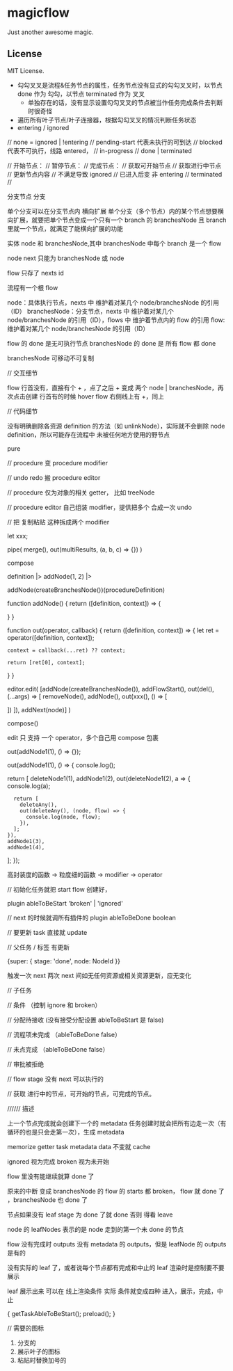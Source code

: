 # magicflow

Just another awesome magic.

## License

MIT License.

- 勾勾叉叉是流程&任务节点的属性，任务节点没有显式的勾勾叉叉时，以节点 done 作为 勾勾，以节点 terminated 作为 叉叉
  - 单独存在的话，没有显示设置勾勾叉叉的节点被当作任务完成条件去判断时很奇怪
- 遍历所有叶子节点/叶子连接器，根据勾勾叉叉的情况判断任务状态
- entering / ignored

// none = ignored | !entering
// pending-start 代表未执行的可到达
// blocked 代表不可执行，线路 entered，
// in-progress
// done | terminated

// 开始节点：
// 暂停节点：
// 完成节点：
// 获取可开始节点
// 获取进行中节点
// 更新节点内容
// 不满足导致 ignored
// 已进入后变 非 entering
// terminated
//

分支节点
分支

单个分支可以在分支节点内 横向扩展
单个分支（多个节点）内的某个节点想要横向扩展，就要把单个节点变成一个只有一个 branch 的 branchesNode 且 branch 里就一个节点，就满足了能横向扩展的功能

实体
node 和 branchesNode,其中 branchesNode 中每个 branch 是一个 flow

<!-- 整个流程也是一个 flow -->

node next 只能为 branchesNode 或 node

flow 只存了 nexts id

流程有一个根 flow

node：具体执行节点，nexts 中 维护着对某几个 node/branchesNode 的引用（ID）
branchesNode：分支节点，nexts 中 维护着对某几个 node/branchesNode 的引用（ID），flows 中 维护着节点内的 flow 的引用
flow: 维护着对某几个 node/branchesNode 的引用（ID）

flow 的 done 是无可执行节点
branchesNode 的 done 是 所有 flow 都 done

branchesNode 可移动不可复制

// 交互细节

flow 行首没有，直接有个 + ，点了之后 + 变成 两个 node | branchesNode，再次点击创建
行首有的时候 hover flow 右侧线上有 +，同上

// 代码细节

没有明确删除各资源 definition 的方法（如 unlinkNode），实际就不会删除 node definition，所以可能存在流程中 未被任何地方使用的野节点

pure

// procedure 变 procedure modifier

// undo redo 搬 procedure editor

// procedure 仅为对象的相关 getter， 比如 treeNode

// procedure editor 自己组装 modifier，提供把多个 合成一次 undo

// 把 复制粘贴 这种拆成两个 modifier

let xxx;

pipe(
merge(),
out(multiResults, (a, b, c) => {})
)

compose

definition
|> addNode(1, 2)
|>

addNode(createBranchesNode())(procedureDefinition)

function addNode() {
return ([definition, context]) => {

}
}

function out(operator, callback) {
return ([definition, context]) => {
let ret = operator([definition, context]);

    context = callback(...ret) ?? context;

    return [ret[0], context];

}
}

editor.edit(
[addNode(createBranchesNode()),
addFlowStart(),
out(del(), (...args) => [
removeNode(),
addNode(),
out(xxx(), () => [

])
]),
addNext(node)]
)

compose()

edit 只 支持 一个 operator，多个自己用 compose 包裹

out(addNode1(1), () => {});

out(addNode1(1), () => {
console.log();

return [
deleteNode1(1),
addNode1(2),
out(deleteNode1(2), a => {
console.log(a);

      return [
        deleteAny(),
        out(deleteAny(), (node, flow) => {
          console.log(node, flow);
        }),
      ];
    }),
    addNode1(3),
    addNode1(4),

];
});

高封装度的函数 ->
粒度细的函数 ->
modifier ->
operator

// 初始化任务就把 start flow 创建好，

plugin ableToBeStart 'broken' | 'ignored'

// next 的时候就调所有插件的
plugin ableToBeDone boolean

// 要更新 task 直接就 update

// 父任务 / 标签 有更新

{super: {
stage: 'done',
node: NodeId
}}

触发一次 next
两次 next 间如无任何资源或相关资源更新，应无变化

// 子任务

// 条件
（控制 ignore 和 broken）

// 分配待接收
(没有接受分配设置 ableToBeStart 是 false)

// 流程项未完成
（ableToBeDone false）

// 未点完成
（ableToBeDone false）

// 审批被拒绝

// flow stage
没有 next 可以执行的

// 获取 进行中的节点，可开始的节点，可完成的节点。

////// 描述

上一个节点完成就会创建下一个的 metadata
任务创建时就会把所有边走一次（有循环的也是只会走第一次），生成 metadata

memorize getter
task metadata data 不变就 cache

ignored 视为完成
broken 视为未开始

flow 里没有能继续就算 done 了

原来的中断 变成 branchesNode 的 flow 的 starts 都 broken， flow 就 done 了 ，branchesNode 也 done 了

节点如果没有 leaf stage 为 done 了就 done
否则 得看 leave

node 的 leafNodes 表示的是 node 走到的第一个未 done 的节点

flow 没有完成时 outputs 没有 metadata 的 outputs，但是 leafNode 的 outputs 是有的

没有实际的 leaf 了，或者说每个节点都有完成和中止的 leaf
渲染时是控制要不要展示

leaf 展示出来 可以在 线上渲染条件
实际 条件就变成四种
进入，展示，完成，中止

{
getTaskAbleToBeStart();
preload();
}

// 需要的图标

1. 分支的
2. 展示叶子的图标
3. 粘贴时替换加号的
